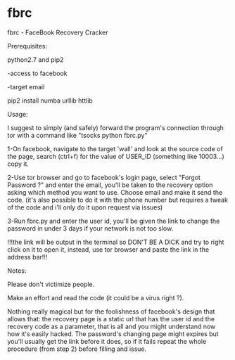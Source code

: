 # fbrc
fbrc - FaceBook Recovery Cracker


Prerequisites:

python2.7 and pip2

-access to facebook

-target email

pip2 install numba urllib httlib


Usage:

I suggest to simply (and safely) forward the program's connection through tor with a command like "tsocks python fbrc.py"

1-On facebook, navigate to the target 'wall' and look at the source code of the page, search (ctrl+f) for the value of USER_ID (something like 10003...) copy it.

2-Use tor browser and go to facebook's login page, select "Forgot Password ?" and enter the email, you'll be taken to the recovery option asking which method you want to use.
Choose email and make it send the code. (it's also possible to do it with the phone number but requires a tweak of the code and i'll only do it upon request via issues)

3-Run fbrc.py and enter the user id, you'll be given the link to change the password in under 3 days if your network is not too slow.

!!!the link will be output in the terminal so DON'T BE A DICK and try to right click on it to open it, instead, use tor browser and paste the link in the address bar!!!

Notes:

Please don't victimize people.

Make an effort and read the code (it could be a virus right ?).

Nothing really magical but for the foolishness of facebook's design that allows that: the recovery page is a static url that has the user id and the recovery code as a parameter, that is all and you might understand now how it's easily hacked.
The password's changing page might expires but you'll usually get the link before it does, so if it fails repeat the whole procedure (from step 2) before filling and issue.



